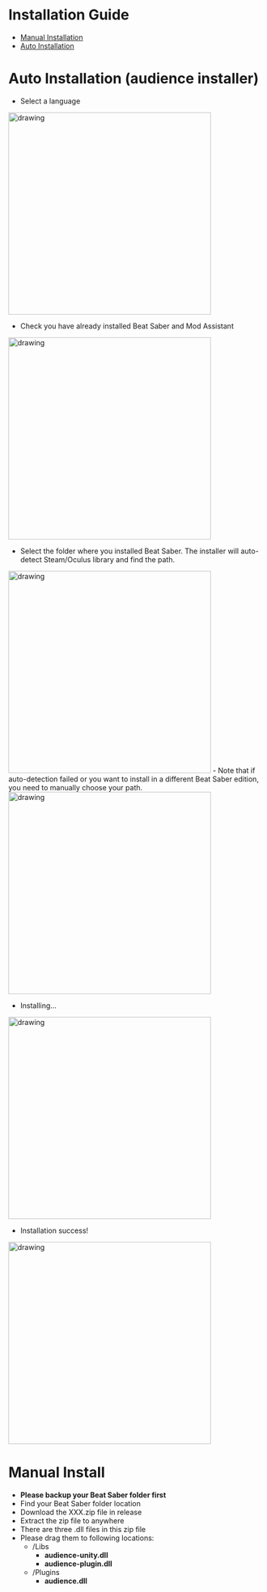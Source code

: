 # Installation Guide
* [Manual Installation](#manual)
* [Auto Installation](#auto) 

# <span id="auto">Auto Installation (audience installer)</span>
- Select a language  
<img src="https://i.imgur.com/pVPUGWq.png" alt="drawing" width="400"/>

- Check you have already installed Beat Saber and Mod Assistant 
<img src="https://i.imgur.com/KxyQCsn.png" alt="drawing" width="400"/>

- Select the folder where you installed Beat Saber. The installer will auto-detect Steam/Oculus library and find the path.  
<img src="https://i.imgur.com/hsN25Ss.png" alt="drawing" width="400"/>
- Note that if auto-detection failed or you want to install in a different Beat Saber edition, you need to manually choose your path.  
<img src="https://i.imgur.com/b2FWNYW.png" alt="drawing" width="400"/>

- Installing...  
<img src="https://i.imgur.com/cONixFk.png" alt="drawing" width="400"/>

- Installation success!  
<img src="https://i.imgur.com/uiR7iVj.png" alt="drawing" width="400"/>

# <span id="manual">Manual Install</span>

- **Please backup your Beat Saber folder first** 
- Find your Beat Saber folder location
- Download the XXX.zip file in release
- Extract the zip file to anywhere
- There are three .dll files in this zip file
- Please drag them to following locations:
    - /Libs
        - **audience-unity.dll**
        - **audience-plugin.dll**
    - /Plugins
        - **audience.dll**


